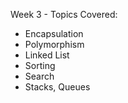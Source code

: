 Week 3 - Topics Covered:

- Encapsulation
- Polymorphism
- Linked List
- Sorting
- Search
- Stacks, Queues
